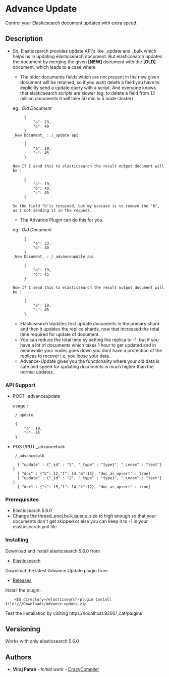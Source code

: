 # Advance Update

Control your Elasticsearch document updates with extra speed.

## Description

 - So, Elasticsearch provides update API's like _update and _bulk which helps us in updating elasticsearch document.
 But elasticsearch updates the document by merging the given **[NEW]** document with the **[OLD]** document, which leads to
  a case where
    - The older documents fields which are not present in the new given document will be retained, so if you want
      delete a field you have to explicitly send a update query with a script. And everyone knows that elasticsearch
      scripts are slower (eg: to delete a field from 13 million documents it will take 50 min in 5 node cluster)

     eg : _Old Document_

            {
                "a": 23,
                "b": 40
            }
       _New Document_ : /_update api

            {
                "a": 19,
                "c": 45
            }

       Now If I send this to elasticsearch the result output document will be :

            {
                "a": 19,
                "b": 40,
                "c": 45
            }

       So the field "b"is retained, but my usecase is to remove the "b", as I not sending it in the request.
     - The Advance Plugin can do this for you.

     eg : _Old Document_

            {
                "a": 23,
                "b": 40
            }
       _New Document_ : /_advanceupdate api

            {
                "a": 19,
                "c": 45
            }

       Now If I send this to elasticsearch the result output document will be :

            {
                "a": 19,
                "c": 45
            }

     - Elasticsearch Updates first update documents in the primary shard and then
     it updates the replica shards, now that increased the total time required for
     update of document.
     - You can reduce the total time by setting the replica to -1, but if you have a lot
     of documents which takes 1 hour to get updated and in meanwhile your nodes goes down
     you dont have a protection of the replicas to recover i.e, you loose your data.
     - Advance-Update gives you the functionality where your old data is safe and
     speed for updating documents is much higher than the normal updates.

### API Support

 - POST _advanceupdate

    usage :

        /_update

        {
            "a": 19,
            "c": 45
        }


 - POST/PUT _advancebulk

        /_advancebulk

         { "update" : {"_id" : "2", "_type" : "type1", "_index" : "test"} }
         { "doc" : {"b": 12,"f": 14,"m":15}, "doc_as_upsert" : true}
         { "update" : {"_id" : "2", "_type" : "type1", "_index" : "test"} }
         { "doc" : {"s": 15,"l": 14,"k":12}, "doc_as_upsert" : true}





### Prerequisites

- Elasticsearch 5.6.0
- Change the thread_pool.bulk.queue_size to high enough so that your documents don't get skipped or else you can keep it to -1 in your elasticsearch.yml file.

### Installing

Download and install elasticsearch 5.6.0 from
* [Elasticsearch](https://www.elastic.co/blog/elasticsearch-5-6-0-released)

Download the latest Advance Update plugin from
* [Releases](https://github.com/CrazyCompiler/advance-update/releases)

Install the plugin :


```
    <ES directory>/elasticsearch-plugin install file:///Downloads/advance-update.zip
```

Test the installation by visiting https://localhost:9200/_cat/plugins

## Versioning

Works with only elasticsearch 5.6.0

## Authors

* **Viraj Parab** - *Initial work* - [CrazyCompiler](https://github.com/CrazyCompiler)
